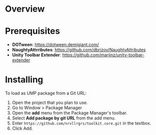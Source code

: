 # Overview

# Prerequisites
* **DOTween**: https://dotween.demigiant.com/
* **NaughtyAttrributes**: https://github.com/dbrizov/NaughtyAttributes
* **Unity Toolbar Extender**: https://github.com/marijnz/unity-toolbar-extender

# Installing
To load as UMP package from a Git URL:
1. Open the project that you plan to use.
2. Go to Window > Package Manager
3. Open the **add** menu from the Package Manager's toolbar.
4. Select **Add package by git URL** from the add menu.
5. Enter `https://github.com/nrvllrgrs/toolkit.core.git` in the textbox.
3. Click Add.
